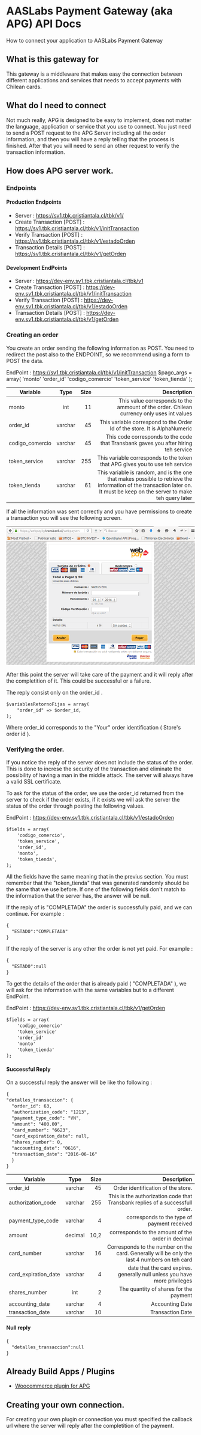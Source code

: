 # AASLabs Payment Gateway (aka APG) API Docs

How to connect your application to AASLabs Payment Gateway

## What is this gateway for

This gateway is a middleware that makes easy the connection between different applications and services that needs to accept payments with Chilean cards.


## What do I need to connect

Not much really, APG is designed to be easy to implement, does not matter the language, application or service that you use to connect. You just need to send a POST request to the APG Server including all the order information, and then you will have a reply telling that the process is finished. After that you will need to send an other request to verify the transaction information.

## How does APG server work.


### Endpoints

#### Production Endpoints

* Server : https://sv1.tbk.cristiantala.cl/tbk/v1/
* Create Transaction [POST] : https://sv1.tbk.cristiantala.cl/tbk/v1/initTransaction
* Verify Transaction [POST] : https://sv1.tbk.cristiantala.cl/tbk/v1/estadoOrden
* Transaction Details [POST] : https://sv1.tbk.cristiantala.cl/tbk/v1/getOrden

#### Development EndPoints

* Server : https://dev-env.sv1.tbk.cristiantala.cl/tbk/v1
* Create Transaction [POST] : https://dev-env.sv1.tbk.cristiantala.cl/tbk/v1/initTransaction
* Verify Transaction [POST] : https://dev-env.sv1.tbk.cristiantala.cl/tbk/v1/estadoOrden
* Transaction Details [POST] : https://dev-env.sv1.tbk.cristiantala.cl/tbk/v1/getOrden

### Creating an order

You create an order sending the following information as POST. You need to redirect the post also to the ENDPOINT, so we recommend using a form to POST the data.

EndPoint : https://sv1.tbk.cristiantala.cl/tbk/v1/initTransaction
        $pago_args = array(
            'monto'
            'order_id'
            'codigo_comercio'
            'token_service'
            'token_tienda'
        );

| Variable        | Type           | Size  | Description |
| ------------- |:-------------:| -----:| -----:|
| monto     | int | 11 | This value corresponds to the ammount of the order. Chilean currency only uses int values |
| order_id     | varchar      |   45 | This variable correspond to the Order Id of the store. It is AlphaNumeric |
| codigo_comercio | varchar     |    45| This code corresponds to the code that Transbank gaves you after hiring teh service |
| token_service | varchar      |    255 | This variable corresponds to the token that APG gives you to use teh service |
| token_tienda | varchar     |    61 | This variable is random, and is the one that makes possible to retrieve the information of the transaction later on. It must be keep on the server to make teh query later |

If all the information was sent correctly and you have permissions to create a transaction you will see the following screen.

![alt text](img/INITTRANSACTION.png "AASLabs INITTRANSACTION")

After this point the server will take care of the payment and it will reply after the completition of it. This could be successful or a failure.

The reply consist only on the order_id .

    $variablesRetornoFijas = array(
        "order_id" => $order_id,
    );

Where order_id corresponds to the "Your" order identification ( Store's order id ).


### Verifying the order.

If you notice the reply of the server does not include the status of the order. This is done to increse the security of the transaction and eliminate the possibility of having a man in the middle attack. The server will always have a valid SSL certificate.

To ask for the status of the order, we use the order_id returned from the server to check if the order exists, if it exists we will ask the server the status of the order through posting the following values.

EndPoint : https://dev-env.sv1.tbk.cristiantala.cl/tbk/v1/estadoOrden

    $fields = array(
        'codigo_comercio',
        'token_service',
        'order_id',
        'monto',
        'token_tienda',
    );


  All the fields have the same meaning that in the previus section. You must remember that the "token_tienda" that was generated randomly should be the same that we use before. If one of the following fields don't match to the information that the server has, the answer will be null.

If the reply of  is "COMPLETADA" the order is successfully paid, and we can continue. For example :

    {
      "ESTADO":"COMPLETADA"
    }

If the reply of the server is any other the order is not yet paid. For example :

    {
      "ESTADO":null
    }




To get the details of the order that is already paid ( "COMPLETADA" ), we will ask for the information with the same variables but to a different EndPoint.

EndPoint : https://dev-env.sv1.tbk.cristiantala.cl/tbk/v1/getOrden

    $fields = array(
        'codigo_comercio'
        'token_service'
        'order_id'
        'monto'
        'token_tienda'
    );



#### Successful Reply
On a successful reply the answer will be like tho following :

    {
    "detalles_transaccion": {
      "order_id": 63,
      "authorization_code": "1213",
      "payment_type_code": "VN",
      "amount": "400.00",
      "card_number": "6623",
      "card_expiration_date": null,
      "shares_number": 0,
      "accounting_date": "0616",
      "transaction_date": "2016-06-16"
      }
    }



| Variable        | Type           | Size  | Description |
| ------------- |:-------------:| -----:| -----:|
| order_id     | varchar | 45 | Order identification of the store. |
| authorization_code     | varchar      |   255 | This is the authorization code that Transbank replies of a successfull order. |
| payment_type_code | varchar     |    4| corresponds to the type of payment received |
| amount | decimal      |    10,2 | corresponds to the amount of the order in decimal  |
| card_number | varchar     |    16 |  Corresponds to the number on the card. Generally will be only the last 4 numbers on teh card |
| card_expiration_date | varchar     |    4 | date that the card expires. generally null unless you have more privileges |
| shares_number | int     |    2 | The quantity of shares for the payment |
| accounting_date | varchar     |    4 | Accounting Date |
| transaction_date | varchar     |    10 | Transaction Date |


#### Null reply

    {
      "detalles_transaccion":null
    }


## Already Build Apps / Plugins

* [Woocommerce plugin for APG](https://github.com/NAITUSEIRL/tbkaas-woo-gateway "Woocommerce plugin for APG")

## Creating your own connection.

For creating your own plugin or connection you must specified the callback url where the server will reply after the completition of the payment.
